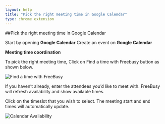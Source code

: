 ```yaml
---
layout: help
title: "Pick the right meeting time in Google Calendar"
type: chrome extension
---
```


##Pick the right meeting time in Google Calendar

Start by opening **Google Calendar** 
Create an event on **Google Calendar**

**Meeting time coordination**

To pick the right meeting time, Click on Find a time with Freebusy button as shown below.

![Find a time with FreeBusy](https://imgur.com/8wi2gwB.png)

 
If you haven’t already, enter the attendees you’d like to meet with. FreeBusy will refresh availability and show available times.

Click on the timeslot that you wish to select. The meeting start and end times will automatically update. 


![Calendar Availability](https://imgur.com/Q2oOyDf.png)
